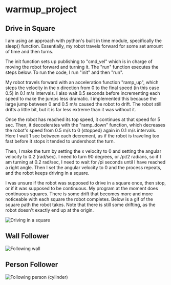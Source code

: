 # warmup_project


## Drive in Square 
I am using an approach with python's built in time module, specifically the sleep() function. Essentially, my robot travels forward for some set amount of time and then turns.  

The init function sets up publishing to "cmd_vel" which is in charge of moving the robot forward and turning it. The "run" function executes the steps below. To run the code, I run "init" and then "run". 

My robot travels forward with an acceleration function "ramp_up", which steps the velocity in the x direction from 0 to the final speed (in this case 0.5) in 0.1 m/s intervals. I also wait 0.5 seconds before incrementing each speed to make the jumps less dramatic. I implemented this because the large jump between 0 and 0.5 m/s caused the robot to drift. The robot still drifts a little bit, but it is far less extreme than it was without it. 

Once the robot has reached its top speed, it continues at that speed for 5 sec. Then, it deccelerates with the "ramp_down" function, which decreases the robot's speed from 0.5 m/s to 0 (stopped) again in 0.1 m/s intervals. Here I wait 1 sec between each decrement, as if the robot is traveling too fast before it stops it tended to undershoot the turn. 

Then, I make the turn by setting the x velocity to 0 and setting the angular velocity to 0.2 (rad/sec). I need to turn 90 degrees, or /pi/2 radians, so if I am turning at 0.2 rad/sec, I need to wait for /pi seconds until I have reached a right angle. Then I set the angular velocity to 0 and the process repeats, and the robot keeps driving in a square.

I was unsure if the robot was supposed to drive in a square once, then stop, or if it was supposed to be continuous. My program at the moment does continuous squares. There is some drift that becomes more and more noticeable with each square the robot completes. Below is a gif of the square path the robot takes. Note that there is still some drifting, as the robot doesn't exactly end up at the origin.

![Driving in a square](DriveInSquare2.gif)



## Wall Follower

![Following wall](wallfollower.gif)

## Person Follower
![Following person (cylinder)](personfollower.gif)

